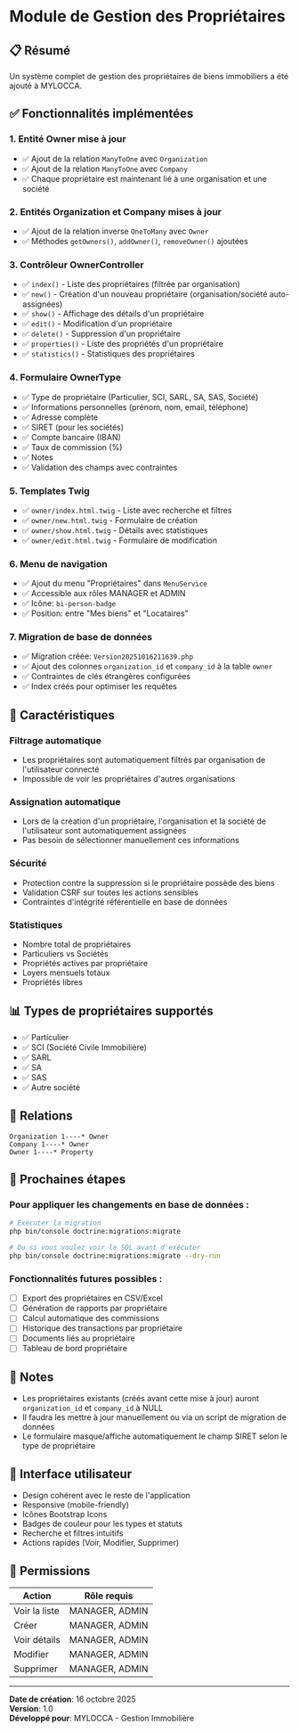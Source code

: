# Module de Gestion des Propriétaires

## 📋 Résumé

Un système complet de gestion des propriétaires de biens immobiliers a été ajouté à MYLOCCA.

## ✅ Fonctionnalités implémentées

### 1. Entité Owner mise à jour
- ✅ Ajout de la relation `ManyToOne` avec `Organization`
- ✅ Ajout de la relation `ManyToOne` avec `Company`
- ✅ Chaque propriétaire est maintenant lié à une organisation et une société

### 2. Entités Organization et Company mises à jour
- ✅ Ajout de la relation inverse `OneToMany` avec `Owner`
- ✅ Méthodes `getOwners()`, `addOwner()`, `removeOwner()` ajoutées

### 3. Contrôleur OwnerController
- ✅ `index()` - Liste des propriétaires (filtrée par organisation)
- ✅ `new()` - Création d'un nouveau propriétaire (organisation/société auto-assignées)
- ✅ `show()` - Affichage des détails d'un propriétaire
- ✅ `edit()` - Modification d'un propriétaire
- ✅ `delete()` - Suppression d'un propriétaire
- ✅ `properties()` - Liste des propriétés d'un propriétaire
- ✅ `statistics()` - Statistiques des propriétaires

### 4. Formulaire OwnerType
- ✅ Type de propriétaire (Particulier, SCI, SARL, SA, SAS, Société)
- ✅ Informations personnelles (prénom, nom, email, téléphone)
- ✅ Adresse complète
- ✅ SIRET (pour les sociétés)
- ✅ Compte bancaire (IBAN)
- ✅ Taux de commission (%)
- ✅ Notes
- ✅ Validation des champs avec contraintes

### 5. Templates Twig
- ✅ `owner/index.html.twig` - Liste avec recherche et filtres
- ✅ `owner/new.html.twig` - Formulaire de création
- ✅ `owner/show.html.twig` - Détails avec statistiques
- ✅ `owner/edit.html.twig` - Formulaire de modification

### 6. Menu de navigation
- ✅ Ajout du menu "Propriétaires" dans `MenuService`
- ✅ Accessible aux rôles MANAGER et ADMIN
- ✅ Icône: `bi-person-badge`
- ✅ Position: entre "Mes biens" et "Locataires"

### 7. Migration de base de données
- ✅ Migration créée: `Version20251016211639.php`
- ✅ Ajout des colonnes `organization_id` et `company_id` à la table `owner`
- ✅ Contraintes de clés étrangères configurées
- ✅ Index créés pour optimiser les requêtes

## 🎯 Caractéristiques

### Filtrage automatique
- Les propriétaires sont automatiquement filtrés par organisation de l'utilisateur connecté
- Impossible de voir les propriétaires d'autres organisations

### Assignation automatique
- Lors de la création d'un propriétaire, l'organisation et la société de l'utilisateur sont automatiquement assignées
- Pas besoin de sélectionner manuellement ces informations

### Sécurité
- Protection contre la suppression si le propriétaire possède des biens
- Validation CSRF sur toutes les actions sensibles
- Contraintes d'intégrité référentielle en base de données

### Statistiques
- Nombre total de propriétaires
- Particuliers vs Sociétés
- Propriétés actives par propriétaire
- Loyers mensuels totaux
- Propriétés libres

## 📊 Types de propriétaires supportés
- ✅ Particulier
- ✅ SCI (Société Civile Immobilière)
- ✅ SARL
- ✅ SA
- ✅ SAS
- ✅ Autre société

## 🔗 Relations
```
Organization 1----* Owner
Company 1----* Owner
Owner 1----* Property
```

## 🚀 Prochaines étapes

### Pour appliquer les changements en base de données :

```bash
# Exécuter la migration
php bin/console doctrine:migrations:migrate

# Ou si vous voulez voir le SQL avant d'exécuter
php bin/console doctrine:migrations:migrate --dry-run
```

### Fonctionnalités futures possibles :
- [ ] Export des propriétaires en CSV/Excel
- [ ] Génération de rapports par propriétaire
- [ ] Calcul automatique des commissions
- [ ] Historique des transactions par propriétaire
- [ ] Documents liés au propriétaire
- [ ] Tableau de bord propriétaire

## 📝 Notes

- Les propriétaires existants (créés avant cette mise à jour) auront `organization_id` et `company_id` à NULL
- Il faudra les mettre à jour manuellement ou via un script de migration de données
- Le formulaire masque/affiche automatiquement le champ SIRET selon le type de propriétaire

## 🎨 Interface utilisateur

- Design cohérent avec le reste de l'application
- Responsive (mobile-friendly)
- Icônes Bootstrap Icons
- Badges de couleur pour les types et statuts
- Recherche et filtres intuitifs
- Actions rapides (Voir, Modifier, Supprimer)

## 🔐 Permissions

| Action | Rôle requis |
|--------|-------------|
| Voir la liste | MANAGER, ADMIN |
| Créer | MANAGER, ADMIN |
| Voir détails | MANAGER, ADMIN |
| Modifier | MANAGER, ADMIN |
| Supprimer | MANAGER, ADMIN |

---

**Date de création**: 16 octobre 2025  
**Version**: 1.0  
**Développé pour**: MYLOCCA - Gestion Immobilière

